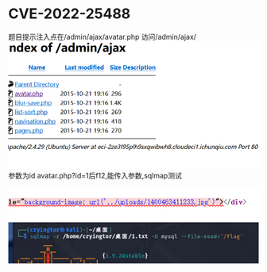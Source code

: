 # CVE-2022-25488
题目提示注入点在/admin/ajax/avatar.php
访问/admin/ajax/
![](vx_images/183795544163141.png)
参数为id
avatar.php?id=1后f12,能传入参数,sqlmap测试

![](vx_images/224465627113814.png)
![](vx_images/189890229005188.png)



